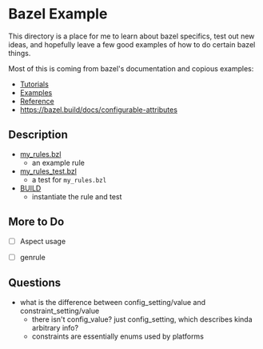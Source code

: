 # Bazel Example

This directory is a place for me to learn about bazel specifics, test out new
ideas, and hopefully leave a few good examples of how to do certain bazel
things.

Most of this is coming from bazel's documentation and copious examples:
- [Tutorials](https://bazel.build/rules/rules-tutorial)
- [Examples](https://github.com/bazelbuild/examples/tree/master/rules)
- [Reference](https://bazel.build/reference/be/general#config_setting)
- https://bazel.build/docs/configurable-attributes

## Description

- [my_rules.bzl](./my_rules.bzl)
  - an example rule
- [my_rules_test.bzl](./my_rules_test.bzl)
  - a test for `my_rules.bzl`
- [BUILD](./BUILD)
  - instantiate the rule and test

## More to Do
- [ ] Aspect usage
- [ ] genrule


## Questions
- what is the difference between config_setting/value and
  constraint_setting/value
  - there isn't config_value? just config_setting, which describes kinda
    arbitrary info?
  - constraints are essentially enums used by platforms
